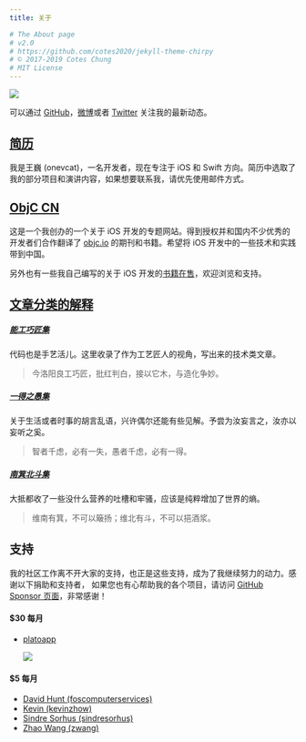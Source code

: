 ```yaml
---
title: 关于

# The About page
# v2.0
# https://github.com/cotes2020/jekyll-theme-chirpy
# © 2017-2019 Cotes Chung
# MIT License
---
```


![](/assets/images/talking.jpg)

可以通过 [GitHub](https://github.com/onevcat)，[微博](https://www.weibo.com/onevcat)或者 [Twitter](https://twitter.com/onevcat) 关注我的最新动态。

## [简历](https://onev.cat)

我是王巍 (onevcat)，一名开发者，现在专注于 iOS 和 Swift 方向。简历中选取了我的部分项目和演讲内容，如果想要联系我，请优先使用邮件方式。

## [ObjC CN](https://objccn.io)

这是一个我创办的一个关于 iOS 开发的专题网站。得到授权并和国内不少优秀的开发者们合作翻译了 [objc.io](https://www.objc.io) 的期刊和书籍。希望将
iOS 开发中的一些技术和实践带到中国。

另外也有一些我自己编写的关于 iOS 开发的[书籍在售](https://objccn.io/products/)，欢迎浏览和支持。

## [文章分类的解释](/tabs/categories/)

##### [能工巧匠集](/categories/能工巧匠集/)

代码也是手艺活儿。这里收录了作为工艺匠人的视角，写出来的技术类文章。

> 今洛阳良工巧匠，批红判白，接以它木，与造化争妙。

##### [一得之愚集](/categories/一得之愚集/)

关于生活或者时事的胡言乱语，兴许偶尔还能有些见解。予尝为汝妄言之，汝亦以妄听之奚。

> 智者千虑，必有一失，愚者千虑，必有一得。

##### [南箕北斗集](/categories/南箕北斗集/)

大抵都收了一些没什么营养的吐槽和牢骚，应该是纯粹增加了世界的熵。

> 维南有箕，不可以簸扬；维北有斗，不可以挹酒浆。

## 支持

我的社区工作离不开大家的支持，也正是这些支持，成为了我继续努力的动力。感谢以下捐助和支持者，
如果您也有心帮助我的各个项目，请访问 [GitHub Sponsor 页面](https://github.com/sponsors/onevcat)，非常感谢！

#### $30 每月

- [platoapp](https://github.com/platoapp)

    [![](https://avatars3.githubusercontent.com/u/75399012?s=60&v=4)](https://github.com/platoapp)

#### $5 每月

- [David Hunt (foscomputerservices)](https://github.com/foscomputerservices)
- [Kevin (kevinzhow)](https://github.com/kevinzhow)
- [Sindre Sorhus (sindresorhus)](https://github.com/sindresorhus)
- [Zhao Wang (zwang)](https://github.com/zwang)

